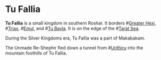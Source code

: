 # Tu Fallia

**Tu Fallia** is a small kingdom in southern Roshar. It borders #[Greater Hexi](locations/greater-hexi), #[Triax](locations/triax), #[Emul](locations/emul), and #[Tu Bayla](locations/tu-bayla). It is on the edge of the #[Tarat Sea](locations/tarat-sea).

During the Silver Kingdoms era, Tu Fallia was a part of Makabakam.

The Unmade Re-Shephir fled down a tunnel from #[Urithiru](locations/urithiru) into the mountain foothills of Tu Fallia.
